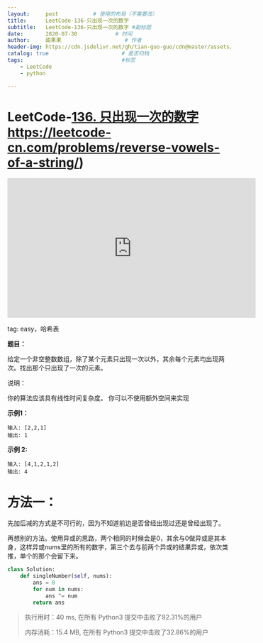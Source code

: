 ```yaml
---
layout:     post           # 使用的布局（不需要改）
title:      LeetCode-136-只出现一次的数字
subtitle:   LeetCode-136-只出现一次的数字 #副标题
date:       2020-07-30            # 时间
author:     甜果果                    # 作者
header-img: https://cdn.jsdelivr.net/gh/tian-guo-guo/cdn@master/assets/picgoimg/20200701171155.png  #背景图片
catalog: true                       # 是否归档
tags:                               #标签
    - LeetCode
    - python

---
```


# LeetCode-[136. 只出现一次的数字](https://leetcode-cn.com/problems/single-number/)https://leetcode-cn.com/problems/reverse-vowels-of-a-string/)

<iframe width="560" height="315" src="https://www.youtube.com/embed/zAXk82X7hhU" frameborder="0" allow="accelerometer; autoplay; encrypted-media; gyroscope; picture-in-picture" allowfullscreen></iframe>

tag: easy，哈希表

**题目：**

给定一个非空整数数组，除了某个元素只出现一次以外，其余每个元素均出现两次。找出那个只出现了一次的元素。

说明：

你的算法应该具有线性时间复杂度。 你可以不使用额外空间来实现

**示例1：**

```
输入: [2,2,1]
输出: 1
```

**示例 2:**

```
输入: [4,1,2,1,2]
输出: 4
```

# 方法一：

先加后减的方式是不可行的，因为不知道前边是否曾经出现过还是曾经出现了。

再想别的方法。使用异或的思路，两个相同的时候会是0，其余与0做异或是其本身，这样异或nums里的所有的数字，第三个去与前两个异或的结果异或，依次类推，单个的那个会留下来。

```python
class Solution:
    def singleNumber(self, nums):
        ans = 0
        for num in nums:
            ans ^= num 
        return ans
```

>执行用时：40 ms, 在所有 Python3 提交中击败了92.31%的用户
>
>内存消耗：15.4 MB, 在所有 Python3 提交中击败了32.86%的用户

